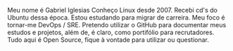 Meu nome é Gabriel Iglesias
Conheço Linux desde 2007. Recebi cd's do Ubuntu dessa época.
Estou estudando para migrar de carreira. Meu foco é tornar-me DevOps / SRE.
Pretendo utilizar o GitHub para documentar meus estudos e projetos, além de, é claro, como portifólio para recrutadores.
Tudo aqui é Open Source, fique à vontade para utilizar ou questionar.

